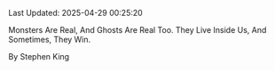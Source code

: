 Last Updated: 2025-04-29 00:25:20

Monsters Are Real, And Ghosts Are Real Too. They Live Inside Us, And Sometimes, They Win.

By Stephen King